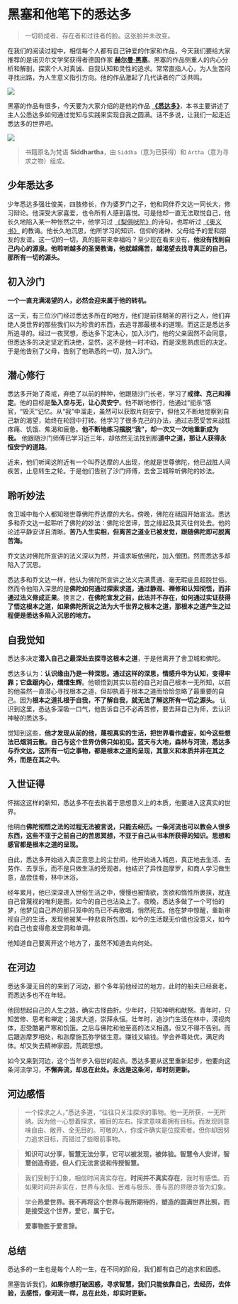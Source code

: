 # 黑塞和他笔下的悉达多

> 一切将成者、存在者和过往者的脸。这张脸并未改变。

在我们的阅读过程中，相信每个人都有自己钟爱的作家和作品，今天我们要给大家推荐的是诺贝尔文学奖获得者德国作家 **[赫尔曼·黑塞](https://zh.wikipedia.org/wiki/%E8%B5%AB%E5%B0%94%E6%9B%BC%C2%B7%E9%BB%91%E5%A1%9E)**。黑塞的作品侧重人的内心分析和解剖，探索个人对真诚、自我认知和灵性的追求。常常直指人心，为人生苦闷寻找出路，为人生意义指引方向。他的作品激起了几代读者的广泛共鸣。

![](https://p.ipic.vip/74qk4e.jpg)


黑塞的作品有很多，今天要为大家介绍的是他的作品 **[《悉达多》](https://zh.wikipedia.org/zh-hans/%E6%B5%81%E6%B5%AA%E8%80%85%E4%B9%8B%E6%AD%8C_(%E5%B0%8F%E8%AA%AA))**，本书主要讲述了主人公悉达多如何通过觉知与实践来实现自我之圆满。话不多说，让我们一起走近悉达多的世界吧。

![](https://p.ipic.vip/pqdbd4.jpeg)

> 书籍原名为梵语 **Siddhartha**，由 `Siddha`（意为已获得）和 `Artha`（意为寻求之物）组成。

## 少年悉达多
少年悉达多强壮俊美，四肢修长，作为婆罗门之子，他和同伴乔文达一同长大，修习辩论。他深受大家喜爱，也令所有人感到喜悦。可是他却一直无法取悦自己，他长久地陷入某一种怅然之中，他学习过 [《梨俱吠陀》](https://zh.wikipedia.org/wiki/%E6%A2%A8%E4%BF%B1%E5%90%A0%E9%99%80)的诗句，也聆听过 [《奥义书》](https://zh.wikipedia.org/zh-hans/%E5%A5%A5%E4%B9%89%E4%B9%A6) 的教诲。他长久地沉思，他所学习的知识、信仰的诸神、父母给予的爱和朋友的友谊。这一切的一切，真的能带来幸福吗？至少现在看来没有，**他没有找到自己内心的源泉。他聆听越多的圣贤教诲，他就越痛苦，越渴望去找寻真正的自己，那所有一切的源头。** 

## 初入沙门
**一个一直充满渴望的人，必然会迎来属于他的转机。**

这一天，有三位沙门经过悉达多所在的地方，他们是前往朝圣的苦行之人，他们弃绝人类世界的那些我们以为珍贵的东西，去追寻那最根本的道理。而这正是悉达多所追寻的。经过一夜冥想，悉达多下定决心，加入沙门，他的父亲固然不会同意，但悉达多的决定坚定而决绝，显然，这不是他一时冲动，而是深思熟虑后的决定。于是他告别了父母，告别了他熟悉的一切，加入沙门。

## 潜心修行
悉达多开始了斋戒，弃绝了以前的种种，他跟随沙门长老，学习了**戒律、克己和禅定**。他的目标是**坠入空与无，让心灵安宁**。他不断地修行，他通过“扼杀”感官，“毁灭”记忆。从“我”中溜走，虽然可以获取片刻安宁，但他又不断地觉察到自己新的渴望，始终在轮回中打转。他学习了很多克己的办法，通过志愿受苦来战胜疼痛、饥饿、焦渴和疲惫。**他不断地练习摆脱“我”，却一次又一次地重新成为我。** 他跟随沙门师傅已学习近三年，却依然无法找到那**道中之道，那让人获得永恒安宁的道路**。

近来，他们听闻这附近有一个叫乔达摩的人出现，他就是世尊佛陀，他已战胜人间疾苦，止息转生之轮。于是他们告别了沙门师傅，去舍卫城聆听佛陀的妙法。

## 聆听妙法
舍卫城中每个人都知晓世尊佛陀乔达摩的大名。傍晚，佛陀在祗园开始宣法。悉达多和乔文达一起聆听了佛陀的妙法：佛陀论苦谛，苦之缘起及其灭往何处去。他的论述平静安详且清晰。**苦乃人生实相，但离苦之道业已被发觉，跟随佛陀即可脱离苦海。**

乔文达对佛陀所宣讲的法义深以为然，并请求皈依佛陀，加入僧团。然而悉达多却陷入了沉思。

悉达多和乔文达一样，他认为佛陀所宣讲之法义完满贯通、毫无瑕疵且超脱世俗。然而令他陷入深思的是**佛陀如何通过探索求道，通过静观、禅修和认知彻悟，而非通过法义修成正果**。换言之，**在佛陀宣发之前，此法并不存在，如何通过实证获得了悟这根本之道，如果佛陀所说之法为大千世界之根本之道，那根本之道产生之过程便是悉达多陷入沉思的地方。**

## 自我觉知

悉达多决定**潜入自己之最深处去探寻这根本之道**，于是他离开了舍卫城和佛陀。

悉达多认为：**认识缘由乃是一种深思。通过这样的深思，情感升华为认知，变得牢靠；它盘踞内心，熠熠生辉**。他顿悟到其实以前的自己对自己根本一无所知，以前的他虽然一直潜心寻找根本之道，但却执着于根本之道而恰恰忽略了最重要的自己。因为**根本之道扎根于自我，不了解自我，就无法了解这所有一切之源头。** 认识到这里，悉达多深吸一口气，他告诉自己不必再苦修，要去拜自己为师，去认识神秘的悉达多。

觉知到这些，**他才发现从前的他，蔑视真实的生活，把世界看作虚妄，如今这些想法已烟消云散。自己与这个世界仿佛只如初见。蓝天与大地，森林与河流，悉达多与乔文达，这所有一切之事物，都是根本之道的呈现，其意义和本质并非在其之外，而是在其之中。**

## 入世证得

怀揣这这样的新知，悉达多不在去执着于思想意义上的本质，他要进入这真实的世界。

他明白**佛陀彻悟之法的过程无法被言说，只能去经历。一条河流也可以教会人很多东西，这些不亚于之前自己的苦思冥想，不亚于自己从书本所获得的知识。思想和感官都是根本之道的呈现。**

自此，悉达多开始进入真正意思上的尘世间，他开始进入城邑，真正地去生活、去劳作、去享乐，而不是只做生活的旁观者。他结识了异性迦摩罗，和商人学习做生意，品尝佳肴，林中沐浴。

经年累月，他已深深进入世俗生活之中，慢慢也被情欲，贪欲和惰性所裹挟，就连自己曾蔑视的唯利是图，如今的自己也沾染上了。夜晚，悉达多做了一个可怕的梦，他梦见自己养的那只笼中的鸟已不再歌唱，悄然死去。他在梦中惊醒，重新审视自己的生活，发现他被某一种悲哀所包围，如今的生活既无价值也没意义，如今的自己也变得愈发空洞和单调。

他知道自己要离开这个地方了，虽然不知道去向何处。

## 在河边
悉达多漫无目的的来到了河边，那个多年前他经过的地方，此时的船夫已经衰老，而悉达多也不在年轻。

他回想起自己的人生之路，确实古怪曲折。少年时，只知神明和献祭。青年时，只知苦修、思考和禅定；渴求大道，崇拜永恒。壮年时，追沙门生活在林中，漠视肉体，忍受酷暑严寒和饥饿。之后与佛陀和他至高的法义相遇，但又不得不告别。而后跟迦摩罗相处，和迦摩施瓦弥学做生意。赚钱又输钱。学会养尊处优，满足肉体。却又失去精神家园，荒疏思想。

如今又来到河边，这个当年步入俗世的起点。悉达多要从这里重新起步，他要向这条河流学习，**不懈奔流，却总在此处。永远是这条河，却时刻更新。**


## 河边感悟
> 一个探求之人，”悉达多道，“往往只关注探求的事物。他一无所获，一无所纳。因为他一心想着探求，被目的左右。探求意味着拥有目标。而发现则意味自由、敞开、全无目的。可敬的人，你或许确实是位探索者。但你却因努力追求目标，而错过了些眼前事物。

> **知识可以分享，智慧无法分享，它可以被发现，被体验。智慧令人安详，智慧创造奇迹，但人们无法言说和传授智慧。**

> 我们受制于幻象，相信时间真实存在。**时间并不真实存在**，我时有感悟。而如果时间并非实在，世界与永恒、苦难与极乐、善与恶的界限亦皆为幻象。

> 学会**热爱世界。我不再将这个世界与我所期待的，塑造的圆满世界比照，而是接受这个世界，爱它，属于它。**

> **爱事物胜于爱言辞。**

## 总结
悉达多的一生也是每个人的一生，在不同的阶段，我们都有自己的追求和困惑。

黑塞告诉我们，**如果你想打破困惑，寻求智慧，我们只能依靠自己，去经历，去体验，去感悟，像河流一样，总在此处，却实时更新。**
